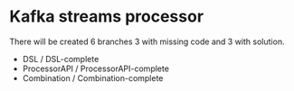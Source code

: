 # Kafka streams processor

There will be created 6 branches 3 with missing code and 3 with solution.
- DSL / DSL-complete
- ProcessorAPI / ProcessorAPI-complete
- Combination / Combination-complete

